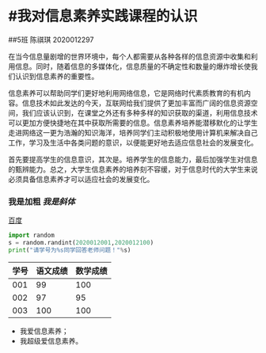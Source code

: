 # #我对信息素养实践课程的认识

##5班  陈祺琪  2020012297

在当今信息量剧增的世界环境中，每个人都需要从各种各样的信息资源中收集和利用信息。同时，随着信息的多媒体化，信息质量的不确定性和数量的爆炸增长使我们认识到信息素养的重要性。

信息素养可以帮助同学们更好地利用网络信息，它是网络时代素质教育的有机内容。信息技术如此发达的今天，互联网给我们提供了更加丰富而广阔的信息资源空间，我们应该认识到，在课堂之外还有多种多样的知识获取的渠道，利用信息技术可以更加方便快捷地在其中获取所需要的信息。信息素养培养能潜移默化的让学生走进网络这一更为浩瀚的知识海洋，培养同学们主动积极地使用计算机来解决自己工作，学习及生活中各类问题的意识，以便能更好地去适应信息社会的发展变化。

首先要提高学生的信息意识，其次是。培养学生的信息能力，最后加强学生对信息的甄辨能力。总之，大学生信息素养的培养刻不容缓，对于信息时代的大学生来说必须具备信息素养才可以适应社会的发展变化。

### **我是加粗**   *我是斜体*

[百度](https://www.baidu.com)

```python
import random
s = random.randint(2020012001,2020012100)
print("请学号为%s同学回答老师问题！"%s)
```

| 学号 | 语文成绩 | 数学成绩 |
| ---- | -------- | -------- |
| 001  | 99       | 100      |
| 002  | 97       | 95       |
| 003  | 100      | 100      |

- 我爱信息素养；
- 我超级爱信息素养。





##